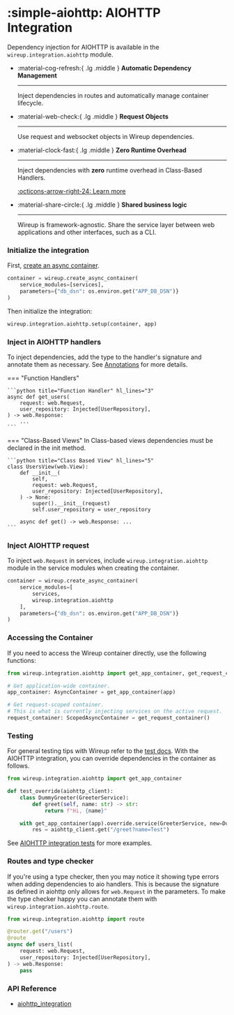 # :simple-aiohttp: AIOHTTP Integration

Dependency injection for AIOHTTP is available in the `wireup.integration.aiohttp` module.

<div class="grid cards annotate" markdown>

-   :material-cog-refresh:{ .lg .middle } __Automatic Dependency Management__

    ---

    Inject dependencies in routes and automatically manage container lifecycle.


-   :material-web-check:{ .lg .middle } __Request Objects__

    ---

    Use request and websocket objects in Wireup dependencies.


-   :material-clock-fast:{ .lg .middle } __Zero Runtime Overhead__

    ---

    Inject dependencies with __zero__ runtime overhead in Class-Based Handlers.

    [:octicons-arrow-right-24: Learn more](class_based_handlers.md)


-   :material-share-circle:{ .lg .middle } __Shared business logic__

    ---

    Wireup is framework-agnostic. Share the service layer between web applications and other interfaces, such as a CLI.
</div>


### Initialize the integration

First, [create an async container](../../container.md#async).

```python
container = wireup.create_async_container(
    service_modules=[services],
    parameters={"db_dsn": os.environ.get("APP_DB_DSN")}
)
```

Then initialize the integration:

```python
wireup.integration.aiohttp.setup(container, app)
```

### Inject in AIOHTTP handlers

To inject dependencies, add the type to the handler's signature and annotate them as necessary.
See [Annotations](../../annotations.md) for more details.

=== "Function Handlers"

    ```python title="Function Handler" hl_lines="3"
    async def get_users(
        request: web.Request,
        user_repository: Injected[UserRepository],
    ) -> web.Response:
        ...
    ```

=== "Class-Based Views"
    In Class-based views dependencies must be declared in the init method. 

    ```python title="Class Based View" hl_lines="5"
    class UsersView(web.View):
        def __init__(
            self, 
            request: web.Request, 
            user_repository: Injected[UserRepository],
        ) -> None:
            super().__init__(request)
            self.user_repository = user_repository

        async def get() -> web.Response: ...
    ```


### Inject AIOHTTP request

To inject `web.Request` in services, include `wireup.integration.aiohttp` module in the service modules
when creating the container.

```python hl_lines="4"
container = wireup.create_async_container(
    service_modules=[
        services,
        wireup.integration.aiohttp
    ],
    parameters={"db_dsn": os.environ.get("APP_DB_DSN")}
)
```

### Accessing the Container

If you need to access the Wireup container directly, use the following functions:

```python
from wireup.integration.aiohttp import get_app_container, get_request_container

# Get application-wide container.
app_container: AsyncContainer = get_app_container(app)

# Get request-scoped container.
# This is what is currently injecting services on the active request.
request_container: ScopedAsyncContainer = get_request_container()
```

### Testing

For general testing tips with Wireup refer to the [test docs](../../testing.md). 
With the AIOHTTP integration, you can override dependencies in the container as follows.

```python title="test_thing.py" hl_lines="8"
from wireup.integration.aiohttp import get_app_container

def test_override(aiohttp_client):
    class DummyGreeter(GreeterService):
        def greet(self, name: str) -> str:
            return f"Hi, {name}"

    with get_app_container(app).override.service(GreeterService, new=DummyGreeter()):
        res = aiohttp_client.get("/greet?name=Test")
```

See [AIOHTTP integration tests](https://github.com/maldoinc/wireup/blob/master/test/integration/test_aiohttp_integration.py)
for more examples.


### Routes and type checker

If you're using a type checker, then you may notice it showing type errors when adding
dependencies to aio handlers. This is because the signature as defined in aiohttp only allows for `web.Request` in the parameters. To make the type checker happy you can annotate them with `wireup.integration.aiohttp.route`.

```python hl_lines="4 7"
from wireup.integration.aiohttp import route

@router.get("/users")
@route
async def users_list(
    request: web.Request, 
    user_repository: Injected[UserRepository],
) -> web.Response:
    pass
```

### API Reference

* [aiohttp_integration](../../class/aiohttp_integration.md)
